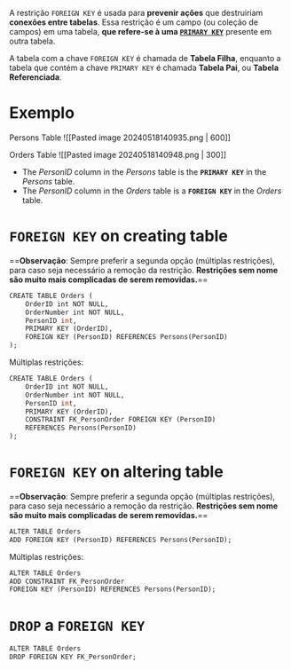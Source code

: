 A restrição `FOREIGN KEY` é usada para **prevenir ações** que destruiriam **conexões entre tabelas**. Essa restrição é um campo (ou coleção de campos) em uma tabela, **que refere-se à uma [`PRIMARY KEY`](obsidian://open?vault=Notas&file=SQL%2FFOREIGN_KEY)** presente em outra tabela.

A tabela com a chave `FOREIGN KEY` é chamada de **Tabela Filha**, enquanto a tabela que contém a chave `PRIMARY KEY` é chamada **Tabela Pai**, ou **Tabela Referenciada**.
# Exemplo
Persons Table
![[Pasted image 20240518140935.png | 600]]

Orders Table
![[Pasted image 20240518140948.png | 300]]

- The *PersonID* column in the *Persons* table is the **`PRIMARY KEY`** in the *Persons* table.
- The *PersonID* column in the *Orders* table is a **`FOREIGN KEY`** in the *Orders* table.
# `FOREIGN KEY` on creating table

 ==**Observação**: Sempre preferir a segunda opção (múltiplas restrições), para caso seja necessário a remoção da restrição. **Restrições sem nome são muito mais complicadas de serem removidas.**== 

```SQL
CREATE TABLE Orders (  
    OrderID int NOT NULL,  
    OrderNumber int NOT NULL,  
    PersonID int,  
    PRIMARY KEY (OrderID),  
    FOREIGN KEY (PersonID) REFERENCES Persons(PersonID)  
);
```

Múltiplas restrições:
```SQL
CREATE TABLE Orders (  
    OrderID int NOT NULL,  
    OrderNumber int NOT NULL,  
    PersonID int,  
    PRIMARY KEY (OrderID),  
    CONSTRAINT FK_PersonOrder FOREIGN KEY (PersonID)  
    REFERENCES Persons(PersonID)  
);
```
# `FOREIGN KEY` on altering table

 ==**Observação**: Sempre preferir a segunda opção (múltiplas restrições), para caso seja necessário a remoção da restrição. **Restrições sem nome são muito mais complicadas de serem removidas.**== 

```SQL
ALTER TABLE Orders  
ADD FOREIGN KEY (PersonID) REFERENCES Persons(PersonID);
```

Múltiplas restrições:
```SQL
ALTER TABLE Orders  
ADD CONSTRAINT FK_PersonOrder  
FOREIGN KEY (PersonID) REFERENCES Persons(PersonID);
```
# `DROP` a `FOREIGN KEY`
```SQL
ALTER TABLE Orders  
DROP FOREIGN KEY FK_PersonOrder;
```
